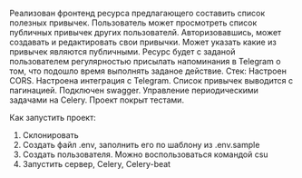Реализован фронтенд ресурса предлагающего составить список полезных привычек. Пользователь может просмотреть список публичных привычек других пользователй. 
Авторизовавшись, может создавать и редактировать свои привычки. Может указать какие из привычек являются публичными.
Ресурс будет с заданой пользователем регулярностью присылать напоминания в Telegram о том, что подошло время выполнять заданое действие.
Стек:
    Настроен CORS.
    Настроена интеграция с Telegram.
    Список привычек выводится с пагинацией.
    Подключен swagger.
    Управление периодическими задачами на Celery.
    Проект покрыт тестами.

Как запустить проект:
1. Склонировать
2. Создать файл .env, заполнить его по шаблону из .env.sample
3. Cоздать пользователя. Можно воспользоваться командой csu
4. Запустить сервер, Celery, Celery-beat
